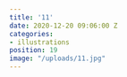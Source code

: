 ```yaml
---
title: '11'
date: 2020-12-20 09:06:00 Z
categories:
- illustrations
position: 19
image: "/uploads/11.jpg"
---
```


